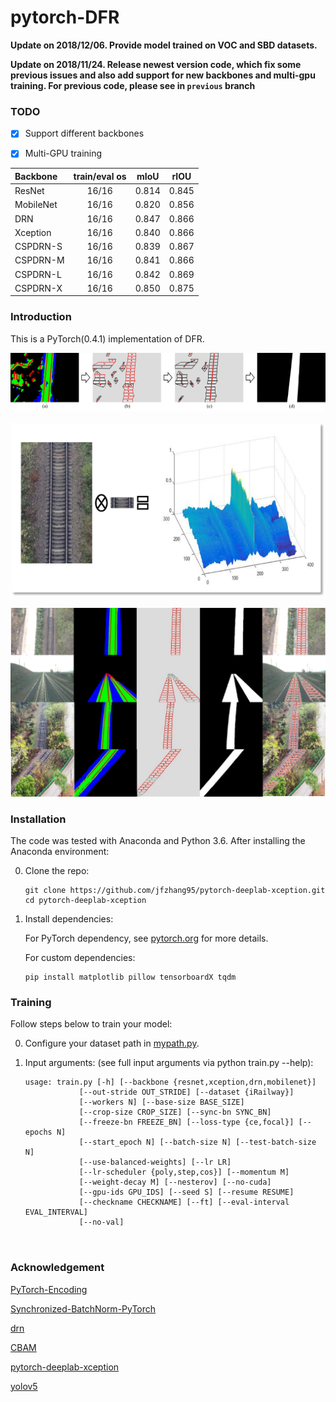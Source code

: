 # pytorch-DFR

**Update on 2018/12/06. Provide model trained on VOC and SBD datasets.**  

**Update on 2018/11/24. Release newest version code, which fix some previous issues and also add support for new backbones and multi-gpu training. For previous code, please see in `previous` branch**  

### TODO
- [x] Support different backbones
- [x] Multi-GPU training



| Backbone  | train/eval os  |mIoU  |rIOU|
| :-------- | :------------: |:---------: |:--------------:|
| ResNet    | 16/16          | 0.814    | 0.845 |
| MobileNet | 16/16          | 0.820    | 0.856 |
| DRN       | 16/16          | 0.847    | 0.866 |
| Xception  | 16/16          | 0.840    | 0.866 |
| CSPDRN-S  | 16/16          | 0.839    | 0.867 |
| CSPDRN-M  | 16/16          | 0.841    | 0.866 |
| CSPDRN-L  | 16/16          | 0.842    | 0.869 |
| CSPDRN-X  | 16/16          | 0.850    | 0.875 |



### Introduction
This is a PyTorch(0.4.1) implementation of DFR. 

![Results](doc/steps.png)

![Results](doc/principle4SRM.png)

![Results](doc/result.png)


### Installation
The code was tested with Anaconda and Python 3.6. After installing the Anaconda environment:

0. Clone the repo:
    ```Shell
    git clone https://github.com/jfzhang95/pytorch-deeplab-xception.git
    cd pytorch-deeplab-xception
    ```

1. Install dependencies:

    For PyTorch dependency, see [pytorch.org](https://pytorch.org/) for more details.

    For custom dependencies:
    ```Shell
    pip install matplotlib pillow tensorboardX tqdm
    ```
### Training
Follow steps below to train your model:

0. Configure your dataset path in [mypath.py](https://github.com/ksws0499733/DFR/blob/master/mypath.py).

1. Input arguments: (see full input arguments via python train.py --help):
    ```Shell
    usage: train.py [-h] [--backbone {resnet,xception,drn,mobilenet}]
                [--out-stride OUT_STRIDE] [--dataset {iRailway}]
                [--workers N] [--base-size BASE_SIZE]
                [--crop-size CROP_SIZE] [--sync-bn SYNC_BN]
                [--freeze-bn FREEZE_BN] [--loss-type {ce,focal}] [--epochs N]
                [--start_epoch N] [--batch-size N] [--test-batch-size N]
                [--use-balanced-weights] [--lr LR]
                [--lr-scheduler {poly,step,cos}] [--momentum M]
                [--weight-decay M] [--nesterov] [--no-cuda]
                [--gpu-ids GPU_IDS] [--seed S] [--resume RESUME]
                [--checkname CHECKNAME] [--ft] [--eval-interval EVAL_INTERVAL]
                [--no-val]



### Acknowledgement
[PyTorch-Encoding](https://github.com/zhanghang1989/PyTorch-Encoding)

[Synchronized-BatchNorm-PyTorch](https://github.com/vacancy/Synchronized-BatchNorm-PyTorch)

[drn](https://github.com/fyu/drn)

[CBAM](https://github.com/elbuco1/CBAM)

[pytorch-deeplab-xception](https://github.com/jfzhang95/pytorch-deeplab-xception/)

[yolov5](https://github.com/ultralytics/yolov5)
